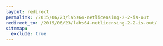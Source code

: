 ```yaml
---
layout: redirect
permalink: /2015/06/23/labs64-netlicensing-2-2-is-out
redirect_to: /2015/06/23/labs64-netlicensing-2-2-is-out/
sitemap:
  exclude: true
---
```

